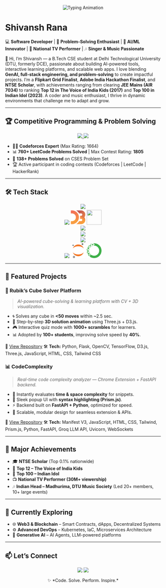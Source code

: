 <!-- Header Banner -->
<p align="center">
  <img src="https://readme-typing-svg.herokuapp.com?font=Fira+Code&weight=600&size=35&pause=1000&color=1C8EF7&center=true&vCenter=true&random=false&width=1200&lines=Hey%2C+I'm+Shivansh+Rana+👋;Codeforces+Expert(1664)+%7C+LeetCode(1687)+760%2B+Problems;WebDeveloper+%7C+AI/ML+%7C+Web3/BlockChain+%7C+DevOps;Blending+Creativity+%26+Technology+🚀" alt="Typing Animation" />
</p>


# Shivansh Rana  

💻 **Software Developer** | 🚀 **Problem-Solving Enthusiast** | 🤖 **AI/ML Innovator** | 🎤 **National TV Performer** | 🎶 **Singer & Music Passionate**


👋 Hi, I’m Shivansh — a B.Tech CSE student at Delhi Technological University (DTU, formerly DCE), passionate about building AI-powered tools, interactive learning platforms, and scalable web apps. I love blending **GenAI, full-stack engineering, and problem-solving** to create impactful projects. I’m a **Flipkart Grid Finalist**, **Adobe India Hackathon Finalist**, and **NTSE Scholar**, with achievements ranging from clearing **JEE Mains (AIR 7034)** to ranking **Top 12 in The Voice of India Kids (2017)** and **Top 100 in Indian Idol (2023)**. A coder and music enthusiast, I thrive in dynamic environments that challenge me to adapt and grow.

---

## 🏆 Competitive Programming & Problem Solving

<p align="center">
  <!-- Competitive Programming -->
  <a href="https://codeforces.com/profile/shivanshcoding">
    <img src="https://img.shields.io/badge/Codeforces-Expert_1664-1F8ACB?style=for-the-badge&logo=codeforces&logoColor=white" />
  </a>
  <a href="https://leetcode.com/u/shivansh_coding">
    <img src="https://img.shields.io/badge/LeetCode-760%2B_Problems_1805-FFA116?style=for-the-badge&logo=leetcode&logoColor=white" />
  </a>
</p>

- 🧑‍💻 **Codeforces Expert** (Max Rating: 1664)  
- 📊 **760+ LeetCode Problems Solved** | Max Contest Rating: **1805**  
- 📘 **138+ Problems Solved** on CSES Problem Set  
- 🏆 Active participant in coding contests (Codeforces | LeetCode | HackerRank)  
---

## 🛠️ Tech Stack  
<p align="center">
<!--   Languages:  -->
  <img src="https://skillicons.dev/icons?i=c,cpp,java,python,ts,js,html,css" />
  <br/>
  
  <!-- Frontend -->
  <img src="https://skillicons.dev/icons?i=react,next,vue,angular,threejs,tailwind" />
  <img src="https://raw.githubusercontent.com/devicons/devicon/master/icons/d3js/d3js-original.svg" width="48" height="48" />
  <img src="https://cdn.phaser.io/images/logo/logo-download.png" width="48" height="48" />


  <br/>
  
  <!-- Backend -->
  <img src="https://skillicons.dev/icons?i=nodejs,express,django,flask,fastapi" />
  <br/>
  
  <!-- Databases -->
  <img src="https://skillicons.dev/icons?i=mongodb,postgres,firebase" />
  <br/>
  
  <!-- DevOps & Cloud -->
  <img src="https://skillicons.dev/icons?i=docker,kubernetes,aws,gcp,github,git" />
  <br/>
  
  <!-- AI/ML -->
  <img src="https://skillicons.dev/icons?i=tensorflow,pytorch,opencv" />
  <img src="https://raw.githubusercontent.com/devicons/devicon/master/icons/jupyter/jupyter-original.svg" width="48" height="48" />
  <img src="https://raw.githubusercontent.com/devicons/devicon/master/icons/anaconda/anaconda-original.svg" width="48" height="48" />
</p>



---
## 🚀 Featured Projects  

### 🧩 Rubik’s Cube Solver Platform  
> *AI-powered cube-solving & learning platform with CV + 3D visualization.*  

- 🌀 Solves any cube in **<50 moves** within ~2.5 sec.  
- 🎥 Step-by-step **3D solution animation** using Three.js + D3.js.  
- 🎮 Interactive quiz mode with **1000+ scrambles** for learners.  
- 📊 Adopted by **100+ students**, improving solve speed by **40%**.  

🔗 [View Repository](https://github.com/shivanshcoding/RubixCubeSolver) 
🛠 **Tech:** Python, Flask, OpenCV, TensorFlow, D3.js, Three.js, JavaScript, HTML, CSS, Tailwind CSS 


### 📊 CodeComplexity  
> *Real-time code complexity analyzer — Chrome Extension + FastAPI backend.*  

- 🧠 Instantly evaluates **time & space complexity** for snippets.  
- 🌈 Sleek popup UI with **syntax highlighting (Prism.js)**.  
- ⚡ Backend built on **FastAPI + Python**, optimized for speed.  
- 🔐 Scalable, modular design for seamless extension & APIs.

🔗 [View Repository](https://github.com/shivanshcoding/CodeComplexity)
🛠 **Tech:** Manifest V3, JavaScript, HTML, CSS, Tailwind, Prism.js, Python, FastAPI, Groq LLM API, Uvicorn, WebSockets  

---

## 🎤 Major Achievements  

- 🎓 **NTSE Scholar** (Top 0.1% nationwide)  
- 🌟 **Top 12 – The Voice of India Kids**  
- 🎤 **Top 100 – Indian Idol**  
- 📺 **National TV Performer (30M+ viewership)**  
- 🎶 **Indian Head – Madhurima, DTU Music Society** (Led 20+ members, 10+ large events)  

---

## 🌱 Currently Exploring  
- 🌐 **Web3 & Blockchain** – Smart Contracts, dApps, Decentralized Systems  
- ⚙️ **Advanced DevOps** – Kubernetes, IaC, Microservices Architecture  
- 🤖 **Generative AI** – AI Agents, LLM-powered platforms  

---

## 📫 Let’s Connect  

<p align="center">
  <a href="https://www.linkedin.com/in/shivanshranadtu/"><img src="https://img.shields.io/badge/LinkedIn-Connect-blue?style=for-the-badge&logo=linkedin" /></a>
  <a href="https://www.instagram.com/the_realshivansh/profilecard/?igsh=cGZ4NDc3NnB5NWNx"><img src="https://img.shields.io/badge/Instagram-Follow-FF69B4?style=for-the-badge&logo=instagram" /></a>
<!--   <a href="https://yourportfolio.com"><img src="https://img.shields.io/badge/Portfolio-Visit-9cf?style=for-the-badge&logo=firefox" /></a> -->
</p>

<p align = "center" > ✨ *Code. Solve. Perform. Inspire.*  </p>
